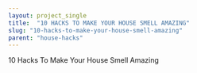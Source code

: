 ```yaml
---
layout: project_single
title:  "10 HACKS TO MAKE YOUR HOUSE SMELL AMAZING"
slug: "10-hacks-to-make-your-house-smell-amazing"
parent: "house-hacks"
---
```

10 Hacks To Make Your House Smell Amazing